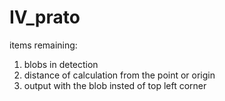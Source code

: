 # IV_prato


items remaining:
1. blobs in detection
2. distance of calculation from the point or origin
3. output with the blob insted of top left corner

